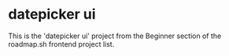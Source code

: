 # datepicker ui

This is the 'datepicker ui' project from the Beginner section of the roadmap.sh frontend project list.
